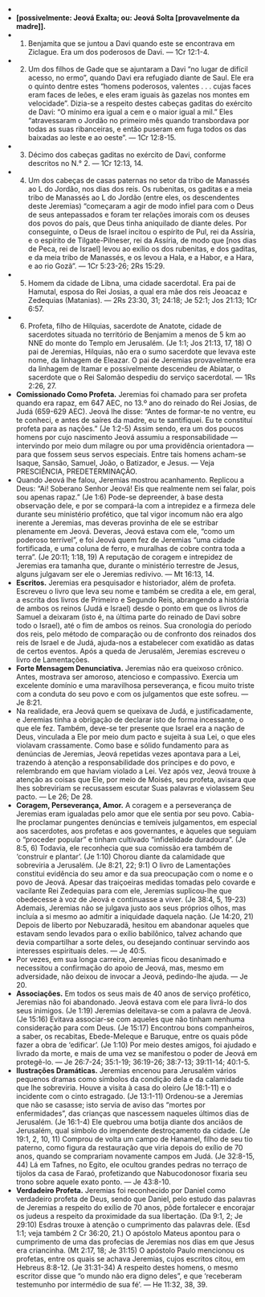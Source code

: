 -
- **[possivelmente: Jeová Exalta; ou: Jeová Solta [provavelmente da madre]].**
- 1. Benjamita que se juntou a Davi quando este se encontrava em Ziclague. Era um dos poderosos de Davi. — 1Cr 12:1-4.
- 2. Um dos filhos de Gade que se ajuntaram a Davi “no lugar de difícil acesso, no ermo”, quando Davi era refugiado diante de Saul. Ele era o quinto dentre estes “homens poderosos, valentes .  . . cujas faces eram faces de leões, e eles eram iguais às gazelas nos montes em velocidade”. Dizia-se a respeito destes cabeças gaditas do exército de Davi: “O mínimo era igual a cem e o maior igual a mil.” Eles “atravessaram o Jordão no primeiro mês quando transbordava por todas as suas ribanceiras, e então puseram em fuga todos os das baixadas ao leste e ao oeste”. — 1Cr 12:8-15.
- 3. Décimo dos cabeças gaditas no exército de Davi, conforme descritos no N.° 2. — 1Cr 12:13, 14.
- 4. Um dos cabeças de casas paternas no setor da tribo de Manassés ao L do Jordão, nos dias dos reis. Os rubenitas, os gaditas e a meia tribo de Manassés ao L do Jordão (entre eles, os descendentes deste Jeremias) “começaram a agir de modo infiel para com o Deus de seus antepassados e foram ter relações imorais com os deuses dos povos do país, que Deus tinha aniquilado de diante deles. Por conseguinte, o Deus de Israel incitou o espírito de Pul, rei da Assíria, e o espírito de Tilgate-Pilneser, rei da Assíria, de modo que [nos dias de Peca, rei de Israel] levou ao exílio os dos rubenitas, e dos gaditas, e da meia tribo de Manassés, e os levou a Hala, e a Habor, e a Hara, e ao rio Gozã”. — 1Cr 5:23-26; 2Rs 15:29.
- 5. Homem da cidade de Libna, uma cidade sacerdotal. Era pai de Hamutal, esposa do Rei Josias, a qual era mãe dos reis Jeoacaz e Zedequias (Matanias). — 2Rs 23:30, 31; 24:18; Je 52:1; Jos 21:13; 1Cr 6:57.
- 6. Profeta, filho de Hilquias, sacerdote de Anatote, cidade de sacerdotes situada no território de Benjamim a menos de 5 km ao NNE do monte do Templo em Jerusalém. (Je 1:1; Jos 21:13, 17, 18) O pai de Jeremias, Hilquias, não era o sumo sacerdote que levava este nome, da linhagem de Eleazar. O pai de Jeremias provavelmente era da linhagem de Itamar e possivelmente descendeu de Abiatar, o sacerdote que o Rei Salomão despediu do serviço sacerdotal. — 1Rs 2:26, 27.
- **Comissionado Como Profeta.** Jeremias foi chamado para ser profeta quando era rapaz, em 647 AEC, no 13.º ano do reinado do Rei Josias, de Judá (659-629 AEC). Jeová lhe disse: “Antes de formar-te no ventre, eu te conheci, e antes de saíres da madre, eu te santifiquei. Eu te constituí profeta para as nações.” (Je 1:2-5) Assim sendo, era um dos poucos homens por cujo nascimento Jeová assumiu a responsabilidade — intervindo por meio dum milagre ou por uma providência orientadora — para que fossem seus servos especiais. Entre tais homens acham-se Isaque, Sansão, Samuel, João, o Batizador, e Jesus. — Veja PRESCIÊNCIA, PREDETERMINAÇÃO.
- Quando Jeová lhe falou, Jeremias mostrou acanhamento. Replicou a Deus: “Ai! Soberano Senhor Jeová! Eis que realmente nem sei falar, pois sou apenas rapaz.” (Je 1:6) Pode-se depreender, à base desta observação dele, e por se compará-la com a intrepidez e a firmeza dele durante seu ministério profético, que tal vigor incomum não era algo inerente a Jeremias, mas deveras provinha de ele se estribar plenamente em Jeová. Deveras, Jeová estava com ele, “como um poderoso terrível”, e foi Jeová quem fez de Jeremias “uma cidade fortificada, e uma coluna de ferro, e muralhas de cobre contra toda a terra”. (Je 20:11; 1:18, 19) A reputação de coragem e intrepidez de Jeremias era tamanha que, durante o ministério terrestre de Jesus, alguns julgavam ser ele o Jeremias redivivo. — Mt 16:13, 14.
- **Escritos.** Jeremias era pesquisador e historiador, além de profeta. Escreveu o livro que leva seu nome e também se credita a ele, em geral, a escrita dos livros de Primeiro e Segundo Reis, abrangendo a história de ambos os reinos (Judá e Israel) desde o ponto em que os livros de Samuel a deixaram (isto é, na última parte do reinado de Davi sobre todo o Israel), até o fim de ambos os reinos. Sua cronologia do período dos reis, pelo método de comparação ou de confronto dos reinados dos reis de Israel e de Judá, ajuda-nos a estabelecer com exatidão as datas de certos eventos. Após a queda de Jerusalém, Jeremias escreveu o livro de Lamentações.
- **Forte Mensagem Denunciativa.** Jeremias não era queixoso crônico. Antes, mostrava ser amoroso, atencioso e compassivo. Exercia um excelente domínio e uma maravilhosa perseverança, e ficou muito triste com a conduta do seu povo e com os julgamentos que este sofreu. — Je 8:21.
- Na realidade, era Jeová quem se queixava de Judá, e justificadamente, e Jeremias tinha a obrigação de declarar isto de forma incessante, o que ele fez. Também, deve-se ter presente que Israel era a nação de Deus, vinculada a Ele por meio dum pacto e sujeita à sua Lei, o que eles violavam crassamente. Como base e sólido fundamento para as denúncias de Jeremias, Jeová repetidas vezes apontava para a Lei, trazendo à atenção a responsabilidade dos príncipes e do povo, e relembrando em que haviam violado a Lei. Vez após vez, Jeová trouxe à atenção as coisas que Ele, por meio de Moisés, seu profeta, avisara que lhes sobreviriam se recusassem escutar Suas palavras e violassem Seu pacto. — Le 26; De 28.
- **Coragem, Perseverança, Amor.** A coragem e a perseverança de Jeremias eram igualadas pelo amor que ele sentia por seu povo. Cabia-lhe proclamar pungentes denúncias e temíveis julgamentos, em especial aos sacerdotes, aos profetas e aos governantes, e àqueles que seguiam o “proceder popular” e tinham cultivado “infidelidade duradoura”. (Je 8:5, 6) Todavia, ele reconhecia que sua comissão era também de ‘construir e plantar’. (Je 1:10) Chorou diante da calamidade que sobreviria a Jerusalém. (Je 8:21, 22; 9:1) O livro de Lamentações constitui evidência do seu amor e da sua preocupação com o nome e o povo de Jeová. Apesar das traiçoeiras medidas tomadas pelo covarde e vacilante Rei Zedequias para com ele, Jeremias suplicou-lhe que obedecesse à voz de Jeová e continuasse a viver. (Je 38:4, 5, 19-23) Ademais, Jeremias não se julgava justo aos seus próprios olhos, mas incluía a si mesmo ao admitir a iniquidade daquela nação. (Je 14:20, 21) Depois de liberto por Nebuzaradã, hesitou em abandonar aqueles que estavam sendo levados para o exílio babilônico, talvez achando que devia compartilhar a sorte deles, ou desejando continuar servindo aos interesses espirituais deles. — Je 40:5.
- Por vezes, em sua longa carreira, Jeremias ficou desanimado e necessitou a confirmação do apoio de Jeová, mas, mesmo em adversidade, não deixou de invocar a Jeová, pedindo-lhe ajuda. — Je 20.
- **Associações.** Em todos os seus mais de 40 anos de serviço profético, Jeremias não foi abandonado. Jeová estava com ele para livrá-lo dos seus inimigos. (Je 1:19) Jeremias deleitava-se com a palavra de Jeová. (Je 15:16) Evitava associar-se com aqueles que não tinham nenhuma consideração para com Deus. (Je 15:17) Encontrou bons companheiros, a saber, os recabitas, Ebede-Meleque e Baruque, entre os quais pôde fazer a obra de ‘edificar’. (Je 1:10) Por meio destes amigos, foi ajudado e livrado da morte, e mais de uma vez se manifestou o poder de Jeová em protegê-lo. — Je 26:7-24; 35:1-19; 36:19-26; 38:7-13; 39:11-14; 40:1-5.
- **Ilustrações Dramáticas.** Jeremias encenou para Jerusalém vários pequenos dramas como símbolos da condição dela e da calamidade que lhe sobreviria. Houve a visita à casa do oleiro (Je 18:1-11) e o incidente com o cinto estragado. (Je 13:1-11) Ordenou-se a Jeremias que não se casasse; isto servia de aviso das “mortes por enfermidades”, das crianças que nascessem naqueles últimos dias de Jerusalém. (Je 16:1-4) Ele quebrou uma botija diante dos anciãos de Jerusalém, qual símbolo do impendente destroçamento da cidade. (Je 19:1, 2, 10, 11) Comprou de volta um campo de Hanamel, filho de seu tio paterno, como figura da restauração que viria depois do exílio de 70 anos, quando se comprariam novamente campos em Judá. (Je 32:8-15, 44) Lá em Tafnes, no Egito, ele ocultou grandes pedras no terraço de tijolos da casa de Faraó, profetizando que Nabucodonosor fixaria seu trono sobre aquele exato ponto. — Je 43:8-10.
- **Verdadeiro Profeta.** Jeremias foi reconhecido por Daniel como verdadeiro profeta de Deus, sendo que Daniel, pelo estudo das palavras de Jeremias a respeito do exílio de 70 anos, pôde fortalecer e encorajar os judeus a respeito da proximidade da sua libertação. (Da 9:1, 2; Je 29:10) Esdras trouxe à atenção o cumprimento das palavras dele. (Esd 1:1; veja também 2 Cr 36:20, 21.) O apóstolo Mateus apontou para o cumprimento de uma das profecias de Jeremias nos dias em que Jesus era criancinha. (Mt 2:17, 18; Je 31:15) O apóstolo Paulo mencionou os profetas, entre os quais se achava Jeremias, cujos escritos citou, em Hebreus 8:8-12. (Je 31:31-34) A respeito destes homens, o mesmo escritor disse que “o mundo não era digno deles”, e que ‘receberam testemunho por intermédio de sua fé’. — He 11:32, 38, 39.